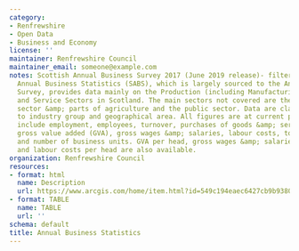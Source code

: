 ```yaml
---
category:
- Renfrewshire
- Open Data
- Business and Economy
license: ''
maintainer: Renfrewshire Council
maintainer_email: someone@example.com
notes: Scottish Annual Business Survey 2017 (June 2019 release)- filtered for Renfrewshire.Scottish
  Annual Business Statistics (SABS), which is largely sourced to the Annual Business
  Survey, provides data mainly on the Production (including Manufacturing), Construction
  and Service Sectors in Scotland. The main sectors not covered are the financial
  sector &amp; parts of agriculture and the public sector. Data are classified according
  to industry group and geographical area. All figures are at current prices.Variables
  include employment, employees, turnover, purchases of goods &amp; services, approximate
  gross value added (GVA), gross wages &amp; salaries, labour costs, total output
  and number of business units. GVA per head, gross wages &amp; salaries per head
  and labour costs per head are also available.
organization: Renfrewshire Council
resources:
- format: html
  name: Description
  url: https://www.arcgis.com/home/item.html?id=549c194eaec6427cb9b93808d7a2afda
- format: TABLE
  name: TABLE
  url: ''
schema: default
title: Annual Business Statistics
---
```

